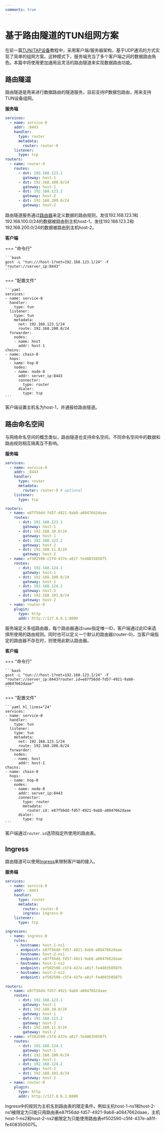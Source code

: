 ```yaml
---
comments: true
---
```


# 基于路由隧道的TUN组网方案

在前一篇[TUN/TAP设备](tuntap.md)教程中，采用客户端/服务器架构，基于UDP通讯的方式实现了简单的组网方案。这种模式下，服务端充当了多个客户端之间的数据路由角色。本篇中将使用更加通用且灵活的路由隧道来实现数据路由功能。

## 路由隧道

路由隧道是用来进行数据路由的隧道服务，目前支持IP数据包路由，用来支持TUN设备组网。

**服务端**

```yaml
services:
  - name: service-0
    addr: :8443
    handler:
      type: router
      metadata:
        router: router-0
    listener:
      type: tcp
routers:
  - name: router-0
    routes:
      - dst: 192.168.123.1
        gateway: host-1
      - dst: 192.168.100.0/24
        gateway: host-1
      - dst: 192.168.123.2
        gateway: host-2
      - dst: 192.168.200.0/24
        gateway: host-2
```

路由隧道服务通过[路由器](../concepts/router.md)来定义数据的路由规则，发往192.168.123.1和192.168.100.0/24的数据被路由到主机host-1，发往192.168.123.2和192.168.200.0/24的数据被路由到主机host-2。


**客户端**

=== "命令行"

    ```bash
    gost -L "tun:///host-1?net=192.168.123.1/24" -F "router://server_ip:8443"
    ```

=== "配置文件"

    ```yaml
    services:
    - name: service-0
      handler:
        type: tun
      listener:
        type: tun
        metadata:
          net: 192.168.123.1/24
          route: 192.168.200.0/24
      forwarder:
        nodes:
        - name: host
          addr: host-1
    chains:
    - name: chain-0
      hops:
      - name: hop-0
        nodes:
        - name: node-0
          addr: server_ip:8443
          connector:
            type: router
          dialer:
            type: tcp
    ```

客户端设置主机名为host-1，并通报给路由隧道。

## 路由命名空间

与网络命名空间的概念类似，路由隧道也支持命名空间，不同命名空间中的数据和路由规则相互隔离互不影响。

**服务端**

```yaml
services:
  - name: service-0
    addr: :8443
    handler:
      type: router
      metadata:
        router: router-0 # optional
    listener:
      type: tcp

routers:
  - name: e87f56dd-fd57-4921-9ab8-a0847662daae
    routes:
      - dst: 192.168.123.1
        gateway: host-1
      - dst: 192.168.10.0/24
        gateway: host-1
      - dst: 192.168.123.2
        gateway: host-2
      - dst: 192.168.11.0/24
        gateway: host-2
  - name: ef502590-c5f4-437e-a81f-fe4083505075
    routes: 
      - dst: 192.168.124.1
        gateway: host-1
      - dst: 192.168.100.0/24
        gateway: host-1
      - dst: 192.168.124.2
        gateway: host-2
      - dst: 192.168.101.0/24
        gateway: host-2
  - name: router-0
    plugin:
      type: http
      addr: http://127.0.0.1:8000
```

服务端定义多组路由器，每个路由器通过`name`指定唯一ID，客户端通过此ID来选择所使用的路由规则。同时也可以定义一个默认的路由器(router-0)，当客户端指定的路由器不存在时，则使用此默认路由器。

**客户端**

=== "命令行"

    ```bash
    gost -L "tun:///host-1?net=192.168.123.1/24" -F "router://server_ip:8443?router.id=e87f56dd-fd57-4921-9ab8-a0847662daae"
    ```

=== "配置文件"

    ```yaml hl_lines="24"
    services:
    - name: service-0
      handler:
        type: tun
      listener:
        type: tun
        metadata:
          net: 192.168.123.1/24
          route: 192.168.200.0/24
      forwarder:
        nodes:
        - name: host
          addr: host-1
    chains:
    - name: chain-0
      hops:
      - name: hop-0
        nodes:
        - name: node-0
          addr: server_ip:8443
          connector:
            type: router
            metadata:
              router.id: e87f56dd-fd57-4921-9ab8-a0847662daae
          dialer:
            type: tcp
    ```

客户端通过`router.id`选项指定所使用的路由表。

## Ingress

路由隧道可以使用[Ingress](../concepts/ingress.md)来限制客户端的接入。

**服务端**

```yaml
services:
  - name: service-0
    addr: :8443
    handler:
      type: router
      metadata:
        router: router-0
        ingress: ingress-0
    listener:
      type: tcp

ingresses:
  - name: ingress-0
    rules:
     - hostname: host-1-ns1
       endpoint: e87f56dd-fd57-4921-9ab8-a0847662daae
     - hostname: host-2-ns1
       endpoint: e87f56dd-fd57-4921-9ab8-a0847662daae
     - hostname: host-1-ns2
       endpoint: ef502590-c5f4-437e-a81f-fe4083505075
     - hostname: host-2-ns2
       endpoint: ef502590-c5f4-437e-a81f-fe4083505075
    
routers:
  - name: e87f56dd-fd57-4921-9ab8-a0847662daae
    routes:
      - dst: 192.168.123.1
        gateway: host-1
      - dst: 192.168.10.0/24
        gateway: host-1
      - dst: 192.168.123.2
        gateway: host-2
      - dst: 192.168.11.0/24
        gateway: host-2
  - name: ef502590-c5f4-437e-a81f-fe4083505075
    routes: 
      - dst: 192.168.124.1
        gateway: host-1
      - dst: 192.168.100.0/24
        gateway: host-1
      - dst: 192.168.124.2
        gateway: host-2
      - dst: 192.168.101.0/24
        gateway: host-2
  - name: router-0
    plugin:
      type: http
      addr: http://127.0.0.1:8000
```

Ingress中的规则为主机名到路由表的限定条件。例如主机host-1-ns1和host-2-ns1被限定为只能只用路由表e87f56dd-fd57-4921-9ab8-a0847662daae，主机host-1-ns2和host-2-ns2被限定为只能使用路由表ef502590-c5f4-437e-a81f-fe4083505075。
